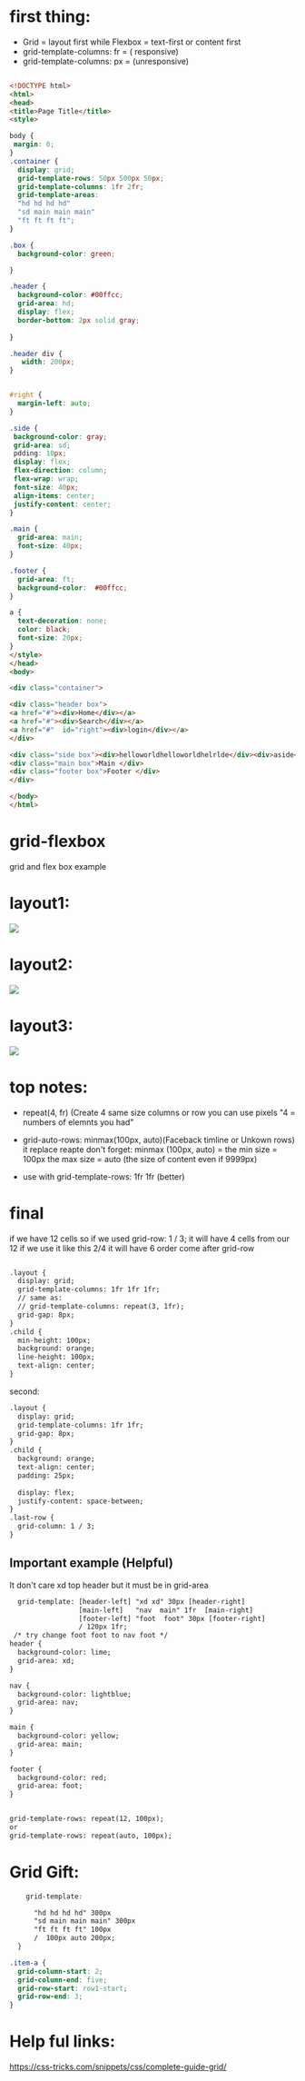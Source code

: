 # first thing:
* Grid = layout first while Flexbox = text-first or content first
* grid-template-columns: fr   = ( responsive)
* grid-template-columns: px = (unresponsive)

```html

<!DOCTYPE html>
<html>
<head>
<title>Page Title</title>
<style>

body {
 margin: 0;
}
.container {
  display: grid;
  grid-template-rows: 50px 500px 50px;
  grid-template-columns: 1fr 2fr;
  grid-template-areas: 
  "hd hd hd hd"
  "sd main main main"
  "ft ft ft ft";  
}

.box {
  background-color: green;

}

.header {
  background-color: #00ffcc;
  grid-area: hd;
  display: flex;
  border-bottom: 2px solid gray; 
  
}

.header div {
   width: 200px;   
}


#right {
  margin-left: auto;
}

.side {
 background-color: gray;
 grid-area: sd;
 pdding: 10px;
 display: flex;
 flex-direction: column;
 flex-wrap: wrap;
 font-size: 40px;
 align-items: center;
 justify-content: center;
}

.main {
  grid-area: main;
  font-size: 40px;
}

.footer {
  grid-area: ft;
  background-color:  #00ffcc;
}

a {
  text-decoration: none;
  color: black;  
  font-size: 20px;
}
</style>
</head>
<body>

<div class="container">

<div class="header box">
<a href="#"><div>Home</div></a>
<a href="#"><div>Search</div></a>
<a href="#"  id="right"><div>login</div></a>
</div>

<div class="side box"><div>helloworldhelloworldhelrlde</div><div>aside</div></div>
<div class="main box">Main </div>
<div class="footer box">Footer </div>
</div>

</body>
</html>

```


# grid-flexbox
grid and flex box example 

# layout1:
<img src="mylayout1.PNG">

# layout2:
<img src="layout2.PNG">

# layout3:
<img src="layout3.PNG">


# top notes:

*  repeat(4, fr) (Create 4 same size columns or row you can use pixels "4 = numbers of elemnts you had"
*  grid-auto-rows: minmax(100px, auto)(Faceback timline or Unkown rows) it replace reapte don't forget:
minmax (100px, auto) = the min size = 100px the max size = auto (the size of content even if 9999px)

* use with grid-template-rows: 1fr 1fr (better)


# final
if we have 12 cells so if we used grid-row: 1 / 3; it will have 4 cells from our 12
if we use it like this 2/4  it will have 6  order come after grid-row

```html

.layout {
  display: grid;
  grid-template-columns: 1fr 1fr 1fr;
  // same as:
  // grid-template-columns: repeat(3, 1fr);
  grid-gap: 8px;
}
.child {
  min-height: 100px;
  background: orange;
  line-height: 100px;
  text-align: center;
}

```


second:

```html
.layout {
  display: grid;
  grid-template-columns: 1fr 1fr;
  grid-gap: 8px;
}
.child {
  background: orange;
  text-align: center;
  padding: 25px;
  
  display: flex;
  justify-content: space-between;
}
.last-row {
  grid-column: 1 / 3;
}

```


## Important example (Helpful)

It don't care xd top header but it must be in grid-area

```html
  grid-template: [header-left] "xd xd" 30px [header-right]
                 [main-left]   "nav  main" 1fr  [main-right]
                 [footer-left] "foot  foot" 30px [footer-right]
                 / 120px 1fr;
 /* try change foot foot to nav foot */
header {
  background-color: lime;
  grid-area: xd;
}

nav {
  background-color: lightblue;
  grid-area: nav;
}

main {
  background-color: yellow;
  grid-area: main;
}

footer {
  background-color: red;
  grid-area: foot;  
}


```

```html

grid-template-rows: repeat(12, 100px);
or
grid-template-rows: repeat(auto, 100px);

```

# Grid Gift:

```css
    grid-template: 

      "hd hd hd hd" 300px
      "sd main main main" 300px
      "ft ft ft ft" 100px 
      /  100px auto 200px;
  }
```


```css
.item-a {
  grid-column-start: 2;
  grid-column-end: five;
  grid-row-start: row1-start;
  grid-row-end: 3;
}
```

# Help ful links:
https://css-tricks.com/snippets/css/complete-guide-grid/
